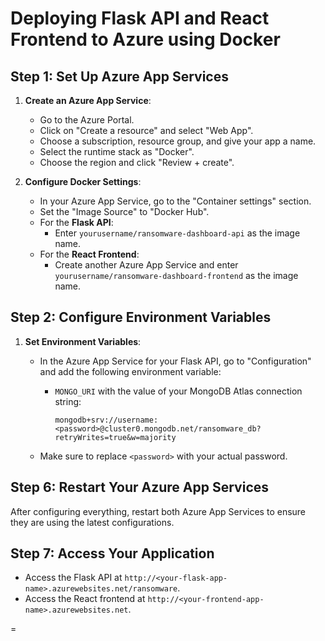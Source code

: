 # Deploying Flask API and React Frontend to Azure using Docker

## Step 1: Set Up Azure App Services

1. **Create an Azure App Service**:
   - Go to the Azure Portal.
   - Click on "Create a resource" and select "Web App".
   - Choose a subscription, resource group, and give your app a name.
   - Select the runtime stack as "Docker".
   - Choose the region and click "Review + create".

2. **Configure Docker Settings**:
   - In your Azure App Service, go to the "Container settings" section.
   - Set the "Image Source" to "Docker Hub".
   - For the **Flask API**:
     - Enter `yourusername/ransomware-dashboard-api` as the image name.
   - For the **React Frontend**:
     - Create another Azure App Service and enter `yourusername/ransomware-dashboard-frontend` as the image name.

## Step 2: Configure Environment Variables

1. **Set Environment Variables**:
   - In the Azure App Service for your Flask API, go to "Configuration" and add the following environment variable:
     - `MONGO_URI` with the value of your MongoDB Atlas connection string:

       ```plaintext
       mongodb+srv://username:<password>@cluster0.mongodb.net/ransomware_db?retryWrites=true&w=majority
       ```

   - Make sure to replace `<password>` with your actual password.

## Step 6: Restart Your Azure App Services

After configuring everything, restart both Azure App Services to ensure they are using the latest configurations.

## Step 7: Access Your Application

- Access the Flask API at `http://<your-flask-app-name>.azurewebsites.net/ransomware`.
- Access the React frontend at `http://<your-frontend-app-name>.azurewebsites.net`.

=

